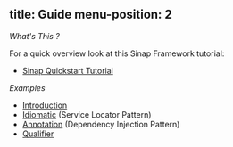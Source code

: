 
title: Guide
menu-position: 2
---
*What's This ?*

For a quick overview look at this Sinap Framework tutorial: 

 * [Sinap Quickstart Tutorial](http://aloiscochard.github.com/sinap/sinap-quickstart-twitter-00-intro.html)

*Examples* 

  * [Introduction](http://github.com/aloiscochard/sindi/blob/master/src/test/scala/sindi/examples/0_Introduction.scala)
  * [Idiomatic](http://github.com/aloiscochard/sindi/blob/master/src/test/scala/sindi/examples/1_Basic.scala) (Service Locator Pattern)
  * [Annotation](http://github.com/aloiscochard/sindi/blob/master/src/test/scala/sindi/examples/2_Annotation.scala) (Dependency Injection Pattern)
  * [Qualifier](http://github.com/aloiscochard/sindi/blob/master/src/test/scala/sindi/examples/3_Qualifier.scala)
